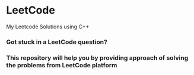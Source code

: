 # LeetCode
My Leetcode Solutions using C++

### Got stuck in a LeetCode question? 
### This repository will help you by providing approach of solving the problems from LeetCode platform

